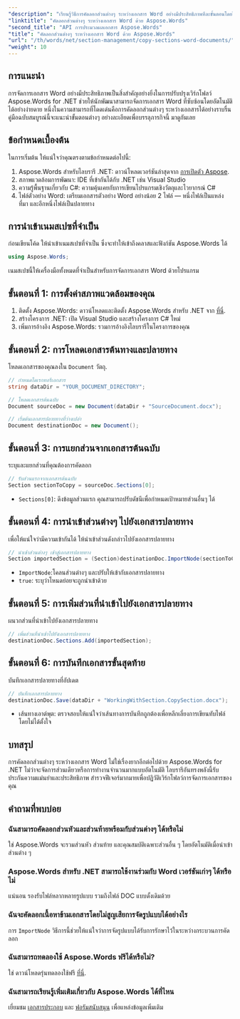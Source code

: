 ```yaml
---
"description": "เรียนรู้วิธีการคัดลอกส่วนต่างๆ ระหว่างเอกสาร Word อย่างมีประสิทธิภาพทีละขั้นตอนโดยใช้ Aspose.Words สำหรับ .NET คู่มือโดยละเอียดนี้ครอบคลุมข้อกำหนดเบื้องต้น ตัวอย่างโค้ด เคล็ดลับขั้นสูง และคำถามที่พบบ่อย"
"linktitle": "คัดลอกส่วนต่างๆ ระหว่างเอกสาร Word ด้วย Aspose.Words"
"second_title": "API การประมวลผลเอกสาร Aspose.Words"
"title": "คัดลอกส่วนต่างๆ ระหว่างเอกสาร Word ด้วย Aspose.Words"
"url": "/th/words/net/section-management/copy-sections-word-documents/"
"weight": 10
---
```


## การแนะนำ

การจัดการเอกสาร Word อย่างมีประสิทธิภาพเป็นสิ่งสำคัญอย่างยิ่งในการปรับปรุงเวิร์กโฟลว์ Aspose.Words for .NET ช่วยให้นักพัฒนาสามารถจัดการเอกสาร Word ที่ซับซ้อนโดยอัตโนมัติได้อย่างง่ายดาย หนึ่งในความสามารถที่โดดเด่นคือการคัดลอกส่วนต่างๆ ระหว่างเอกสารได้อย่างราบรื่น คู่มือฉบับสมบูรณ์นี้จะแนะนำขั้นตอนต่างๆ อย่างละเอียดเพื่อบรรลุภารกิจนี้ มาดูกันเลย

## ข้อกำหนดเบื้องต้น

ในการเริ่มต้น ให้แน่ใจว่าคุณตรงตามข้อกำหนดต่อไปนี้:

1. Aspose.Words สำหรับไลบรารี .NET: ดาวน์โหลดเวอร์ชันล่าสุดจาก [การเปิดตัว Aspose](https://releases-aspose.com/words/net/).
2. สภาพแวดล้อมการพัฒนา: IDE ที่เข้ากันได้กับ .NET เช่น Visual Studio
3. ความรู้พื้นฐานเกี่ยวกับ C#: ความคุ้นเคยกับการเขียนโปรแกรมเชิงวัตถุและไวยากรณ์ C#
4. ไฟล์ตัวอย่าง Word: เตรียมเอกสารตัวอย่าง Word อย่างน้อย 2 ไฟล์ — หนึ่งไฟล์เป็นแหล่งที่มา และอีกหนึ่งไฟล์เป็นปลายทาง

## การนำเข้าเนมสเปซที่จำเป็น

ก่อนเขียนโค้ด ให้นำเข้าเนมสเปซที่จำเป็น ซึ่งจะทำให้เข้าถึงคลาสและฟังก์ชัน Aspose.Words ได้

```csharp
using Aspose.Words;
```

เนมสเปซนี้ให้เครื่องมือทั้งหมดที่จำเป็นสำหรับการจัดการเอกสาร Word ด้วยโปรแกรม

## ขั้นตอนที่ 1: การตั้งค่าสภาพแวดล้อมของคุณ

1. ติดตั้ง Aspose.Words: ดาวน์โหลดและติดตั้ง Aspose.Words สำหรับ .NET จาก [ที่นี่](https://releases-aspose.com/words/net/).
2. สร้างโครงการ .NET: เปิด Visual Studio และสร้างโครงการ C# ใหม่
3. เพิ่มการอ้างอิง Aspose.Words: รวมการอ้างอิงไลบรารีในโครงการของคุณ

## ขั้นตอนที่ 2: การโหลดเอกสารต้นทางและปลายทาง

โหลดเอกสารของคุณลงใน `Document` วัตถุ.

```csharp
// กำหนดไดเรกทอรีเอกสาร
string dataDir = "YOUR_DOCUMENT_DIRECTORY";

// โหลดเอกสารต้นฉบับ
Document sourceDoc = new Document(dataDir + "SourceDocument.docx");

// เริ่มต้นเอกสารปลายทางที่ว่างเปล่า
Document destinationDoc = new Document();
```

## ขั้นตอนที่ 3: การแยกส่วนจากเอกสารต้นฉบับ

ระบุและแยกส่วนที่คุณต้องการคัดลอก

```csharp
// รับส่วนแรกจากเอกสารต้นฉบับ
Section sectionToCopy = sourceDoc.Sections[0];
```

- `Sections[0]`: ดึงข้อมูลส่วนแรก คุณสามารถปรับดัชนีเพื่อกำหนดเป้าหมายส่วนอื่นๆ ได้

## ขั้นตอนที่ 4: การนำเข้าส่วนต่างๆ ไปยังเอกสารปลายทาง

เพื่อให้แน่ใจว่ามีความเข้ากันได้ ให้นำเข้าส่วนดังกล่าวไปยังเอกสารปลายทาง

```csharp
// นำเข้าส่วนต่างๆ เข้าสู่เอกสารปลายทาง
Section importedSection = (Section)destinationDoc.ImportNode(sectionToCopy, true);
```

- `ImportNode`:โคลนส่วนต่างๆ และปรับให้เข้ากับเอกสารปลายทาง
- `true`: ระบุว่าโหนดย่อยจะถูกนำเข้าด้วย

## ขั้นตอนที่ 5: การเพิ่มส่วนที่นำเข้าไปยังเอกสารปลายทาง

ผนวกส่วนที่นำเข้าไปยังเอกสารปลายทาง

```csharp
// เพิ่มส่วนที่นำเข้าไปยังเอกสารปลายทาง
destinationDoc.Sections.Add(importedSection);
```

## ขั้นตอนที่ 6: การบันทึกเอกสารขั้นสุดท้าย

บันทึกเอกสารปลายทางที่อัปเดต

```csharp
// บันทึกเอกสารปลายทาง
destinationDoc.Save(dataDir + "WorkingWithSection.CopySection.docx");
```

- เส้นทางเอาต์พุต: ตรวจสอบให้แน่ใจว่าเส้นทางการบันทึกถูกต้องเพื่อหลีกเลี่ยงการเขียนทับไฟล์โดยไม่ได้ตั้งใจ

## บทสรุป

การคัดลอกส่วนต่างๆ ระหว่างเอกสาร Word ไม่ใช่เรื่องยากอีกต่อไปด้วย Aspose.Words for .NET ไม่ว่าจะจัดการส่วนเดียวหรือการทำงานจำนวนมากแบบอัตโนมัติ ไลบรารีอันทรงพลังนี้รับประกันความแม่นยำและประสิทธิภาพ สำรวจฟีเจอร์มากมายเพื่อปฏิวัติเวิร์กโฟลว์การจัดการเอกสารของคุณ

## คำถามที่พบบ่อย

### ฉันสามารถคัดลอกส่วนหัวและส่วนท้ายพร้อมกับส่วนต่างๆ ได้หรือไม่
ใช่ Aspose.Words จะรวมส่วนหัว ส่วนท้าย และคุณสมบัติเฉพาะส่วนอื่น ๆ โดยอัตโนมัติเมื่อนำเข้าส่วนต่าง ๆ

### Aspose.Words สำหรับ .NET สามารถใช้งานร่วมกับ Word เวอร์ชันเก่าๆ ได้หรือไม่
แน่นอน รองรับไฟล์หลากหลายรูปแบบ รวมถึงไฟล์ DOC แบบดั้งเดิมด้วย

### ฉันจะคัดลอกเนื้อหาข้ามเอกสารโดยไม่สูญเสียการจัดรูปแบบได้อย่างไร
การ `ImportNode` วิธีการนี้ช่วยให้แน่ใจว่าการจัดรูปแบบได้รับการรักษาไว้ในระหว่างกระบวนการคัดลอก

### ฉันสามารถทดลองใช้ Aspose.Words ฟรีได้หรือไม่?
ใช่ ดาวน์โหลดรุ่นทดลองใช้ฟรี [ที่นี่](https://releases-aspose.com/).

### ฉันสามารถเรียนรู้เพิ่มเติมเกี่ยวกับ Aspose.Words ได้ที่ไหน
เยี่ยมชม [เอกสารประกอบ](https://reference.aspose.com/words/net/) และ [ฟอรัมสนับสนุน](https://forum.aspose.com/c/words/8) เพื่อแหล่งข้อมูลเพิ่มเติม